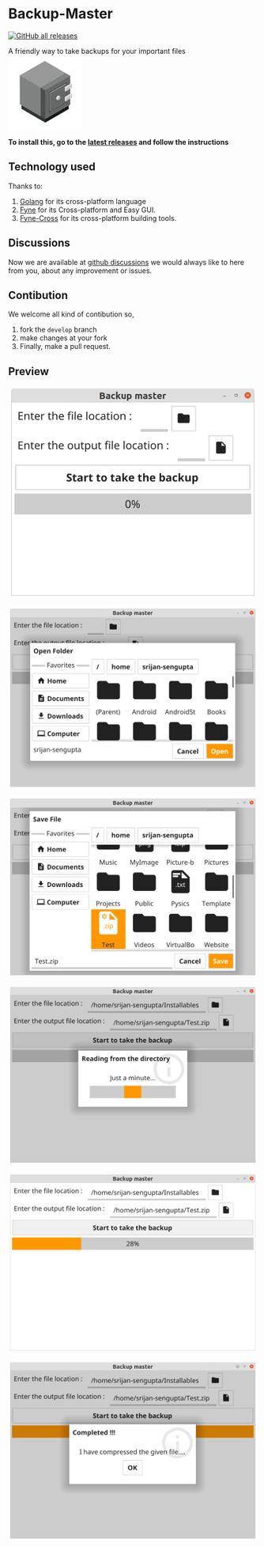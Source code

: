 # Backup-Master

[![GitHub all releases](https://img.shields.io/github/downloads/Srijan-Sengupta/Backup-Master/total)](https://github.com/Srijan-Sengupta/Backup-Master/releases)

A friendly way to take backups for your important files
![Icon.png](https://raw.githubusercontent.com/Srijan-Sengupta/Backup-Master/master/Icon.png)

**To install this, go to the [latest releases](https://github.com/Srijan-Sengupta/Backup-Master/releases) and follow the instructions**

## Technology used

Thanks to:

1. [Golang](https://golang.org) for its cross-platform language
2. [Fyne](https://fyne.io) for its Cross-platform and Easy GUI.
3. [Fyne-Cross](https://github.com/fyne-io/fyne-cross) for its cross-platform building tools.

## Discussions

Now we are available at [github discussions](https://github.com/Srijan-Sengupta/Backup-Master/discussions)
we would always like to here from you, about any improvement or issues.

## Contibution

We welcome all kind of contibution so,

1. fork the `develop` branch
2. make changes at your fork
3. Finally, make a pull request.

## Preview

![Screenshot from 2020-12-16 09-35-29.png](https://raw.githubusercontent.com/Srijan-Sengupta/Backup-Master/master/Screenshot%20from%202020-12-16%2009-35-29.png)

![Screenshot from 2020-12-16 09-35-48.png](https://raw.githubusercontent.com/Srijan-Sengupta/Backup-Master/master/Screenshot%20from%202020-12-16%2009-35-48.png)

![Screenshot from 2020-12-16 09-39-00.png](https://raw.githubusercontent.com/Srijan-Sengupta/Backup-Master/master/Screenshot%20from%202020-12-16%2009-39-00.png)

![Screenshot from 2020-12-16 09-39-53.png](https://raw.githubusercontent.com/Srijan-Sengupta/Backup-Master/master/Screenshot%20from%202020-12-16%2009-39-53.png)

![Screenshot from 2020-12-16 09-45-08.png](https://raw.githubusercontent.com/Srijan-Sengupta/Backup-Master/master/Screenshot%20from%202020-12-16%2009-45-08.png)

![Screenshot from 2020-12-16 16-54-24.png](https://raw.githubusercontent.com/Srijan-Sengupta/Backup-Master/master/Screenshot%20from%202020-12-16%2016-54-24.png)
